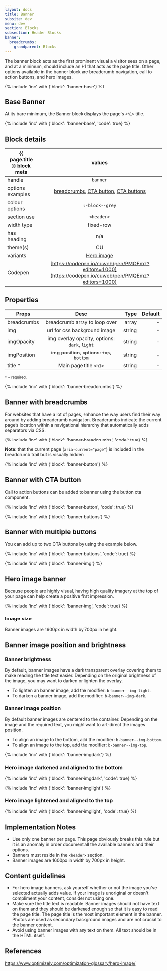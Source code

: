 ```yaml
---
layout: docs
title: Banner
subsite: dev
menu: dev
section: Blocks
subsection: Header Blocks
banner:
  breadcrumbs:
    grandparent: Blocks
---
```

The banner block acts as the first prominent visual a visitor sees on a page, and at a minimum, should include an H1 that acts as the page title. Other options available in the banner block are breadcrumb navigation, call to action buttons, and hero images.

{% include 'inc' with {'block': 'banner-base'} %}

## Base Banner

At its bare minimum, the Banner block displays the page's `<h1>` title.

{% include 'inc' with {'block': 'banner-base', 'code': true} %}

## Block details

| {{ page.title }}  block meta   |  values
| --------------| :-------------------------------------:
| handle              | `banner` 
| options examples    | <a href="#banner-with-breadcrumbs">breadcrumbs</a>, <a href="#banner-with-cta-button">CTA button</a>, <a href="#multiple-buttons">CTA buttons</a>  
| colour options      | `u-block--grey`  
| section use         | `<header>`                  
| width type          | fixed-row                           
| has heading         | n/a
| theme(s)            | CU
| variants            | <a href="#hero-image-banner">Hero image</a>
| Codepen             | [https://codepen.io/cuweb/pen/PMQEmz?editors=1000](https://codepen.io/cuweb/pen/PMQEmz?editors=1000)

## Properties

| Props        | Desc              | Type  | Default 
| --------------| :-------------------------------------:| -------:| -:|
| breadcrumbs   | breadcrumb array to loop over          | array  | - |
| img           | url for css background image           | string  | - | 
| imgOpacity    | img overlay opacity, options: `dark`, `light` | string  | -
| imgPosition   | img position, options: `top`, `bottom`                 | string  | -
| title * | Main page title `<h1>`    | string | -

<small>`*` = required.</small>

{% include 'inc' with {'block': 'banner-breadcrumbs'} %}

## Banner with breadcrumbs

For websites that have a lot of pages, enhance the way users find their way around by adding breadcrumb navigation.
Breadcrumbs indicate the current page’s location within a navigational hierarchy that automatically adds separators via CSS.

{% include 'inc' with {'block': 'banner-breadcrumbs', 'code': true} %}

**Note**: that the current page (`aria-current="page"`) is included in the breadcrumb trail but is visually hidden.

{% include 'inc' with {'block': 'banner-button'} %}

## Banner with CTA button

Call to action buttons can be added to banner using the button cta component.

{% include 'inc' with {'block': 'banner-button', 'code': true} %}

{% include 'inc' with {'block': 'banner-buttons'} %}

## Banner with multiple buttons

You can add up to two CTA buttons by using the example below.

{% include 'inc' with {'block': 'banner-buttons', 'code': true} %}

{% include 'inc' with {'block': 'banner-img'} %}

## Hero image banner

Because people are highly visual, having high quality imagery at the top of your page can help create a positive first impression.

{% include 'inc' with {'block': 'banner-img', 'code': true} %}

### Image size

Banner images are 1600px in width by 700px in height.

## Banner image position and brightness

### Banner brightness

By default, banner images have a dark transparent overlay covering them to make reading the title text easier. Depending on the original brightness of the image, you may want to darken or lighten the overlay.

- To lighten an banner image, add the modifier: `b-banner--img-light`.
- To darken a banner image, add the modifier: `b-banner--img-dark`.

### Banner image position

By default banner images are centered to the container. Depending on the image and the required text, you might want to art-direct the images position.

- To align an image to the bottom, add the modifier: `b-banner--img-bottom`.
- To align an image to the top, add the modifier: `b-banner--img-top`.

{% include 'inc' with {'block': 'banner-imgdark'} %}

### Hero image darkened and aligned to the bottom

{% include 'inc' with {'block': 'banner-imgdark', 'code': true} %}

{% include 'inc' with {'block': 'banner-imglight'} %}

### Hero image lightened and aligned to the top

{% include 'inc' with {'block': 'banner-imglight', 'code': true} %}

## Implementation Notes

- Use only one banner per page. This page obviously breaks this rule but it is an anomaly in order document all the available banners and their options.
- Banners must reside in the `<header>` section.
- Banner images are 1600px in width by 700px in height.

## Content guidelines

- For hero image banners, ask yourself whether or not the image you’ve selected actually adds value. If your image is unoriginal or doesn't compliment your content, consider not using one.
- Make sure the title text is readable. Banner images should not have text on them and they should be darkened enough so that it is easy to read the page title. The page title is the most important element in the banner. Photos are used as secondary background images and are not crucial to the banner content.
- Avoid using banner images with any text on them. All text should be in the HTML itself.

## References

https://www.optimizely.com/optimization-glossary/hero-image/

